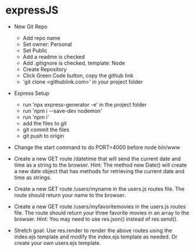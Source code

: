 # expressJS

- New Git Repo

  - Add repo name
  - Set owner: Personal
  - Set Public
  - Add a readme is checked
  - Add .gitignore is checked, template: Node
  - Create Repository
  - Click Green Code button, copy the github link
  - 'git clone <githublink.com>' in your project folder

- Express Setup

  - run 'npx express-generator -e' in the project folder
  - run 'npm i --save-dev nodemon'
  - run 'npm i'
  - add the files to git
  - git commit the files
  - git push to origin

- Change the start command to do PORT=4000 before node bin/www
- Create a new GET route /datetime that will send the current date and time as a string to the browser. Hint: The method new Date() will create a new date object that has methods for retrieving the current date and time as strings.
- Create a new GET route /users/myname in the users.js routes file. The route should return your name to the browser.
- Create a new GET route /users/myfavoritemovies in the users.js routes file. The route should return your three favorite movies in an array to the browser. Hint: You may need to use res.json() instead of res.send().
- Stretch goal: Use res.render to render the above routes using the index.ejs template and modify the index.ejs template as needed. Or create your own users.ejs template.
